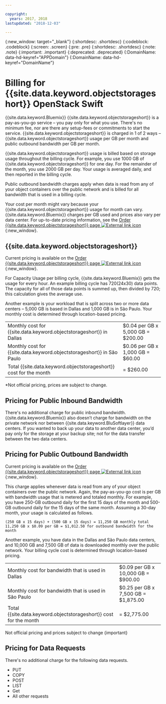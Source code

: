 ```yaml
---

copyright:
  years: 2017, 2018
lastupdated: "2018-12-03"

---
```

{:new_window: target="_blank"}
{:shortdesc: .shortdesc}
{:codeblock: .codeblock}
{:screen: .screen}
{:pre: .pre}
{:shortdesc: .shortdesc}
{:note: .note}
{:important: .important}
{:deprecated: .deprecated}
{:DomainName: data-hd-keyref="APPDomain"}
{:DomainName: data-hd-keyref="DomainName"}


# Billing for {{site.data.keyword.objectstorageshort}} OpenStack Swift

{{site.data.keyword.Bluemix}} {{site.data.keyword.objectstorageshort}} is a pay-as-you-go service – you pay only for what you use. There's no minimum fee, nor are there any setup-fees or commitments to start the service. {{site.data.keyword.objectstorageshort}} is charged in 1 of 2 ways – {{site.data.keyword.objectstorageshort}} usage per GB per month and public outbound bandwidth per GB per month.

{{site.data.keyword.objectstorageshort}} usage is billed based on storage usage throughout the billing cycle. For example, you use 1000 GB of {{site.data.keyword.objectstorageshort}} for one day. For the remainder of the month, you use 2000 GB per day. Your usage is averaged daily, and then reported in the billing cycle.

Public outbound bandwidth charges apply when data is read from any of your object containers over the public network and is billed for all bandwidth that is used in a billing cycle.

Your cost per month might vary because your {{site.data.keyword.objectstorageshort}} usage for month can vary. {{site.data.keyword.Bluemix}} charges per GB used and prices also vary per data center. For up-to-date pricing information, see the [Order {{site.data.keyword.objectstorageshort}} page ![External link icon](../../icons/launch-glyph.svg "External link icon")](https://www.ibm.com/cloud-computing/bluemix/pricing-object-storage#swift){:new_window}.

## {{site.data.keyword.objectstorageshort}}

Current pricing is available on the [Order {{site.data.keyword.objectstorageshort}} page ![External link icon](../../icons/launch-glyph.svg "External link icon")](https://www.ibm.com/cloud-computing/bluemix/pricing-object-storage#swift){:new_window}.

For Capacity Usage per billing cycle, {{site.data.keyword.Bluemix}} gets the usage for every hour. An example billing cycle has 720(24x30) data points. The capacity for all of those data points is summed up, then divided by 720; this calculation gives the average use.

Another example is your workload that is split across two or more data centers – 5,000 GB is based in Dallas and 1,000 GB is in São Paulo. Your monthly cost is determined through location-based pricing.

<table role="presentation">
<tr><td>Monthly cost for {{site.data.keyword.objectstorageshort}} in Dallas</td><td>$0.04 per GB x 5,000 GB 	= 	$200.00</td></tr>
<tr><td>Monthly cost for {{site.data.keyword.objectstorageshort}} in São Paulo</td><td>$0.06 per GB x 1,000 GB 	= 	$60.00</td></tr>
<tr><td>Total {{site.data.keyword.objectstorageshort}} cost for the month</td><td>  	= 	$260.00</td></tr>
</table>

*Not official pricing, prices are subject to change.

## Pricing for Public Inbound Bandwidth

There's no additional charge for public inbound bandwidth. {{site.data.keyword.Bluemix}} also doesn’t charge for bandwidth on the private network nor between {{site.data.keyword.BluSoftlayer}} data centers. If you wanted to back up your data to another data center, you’d pay only for the storage at your backup site; not for the data transfer between the two data centers.

## Pricing for Public Outbound Bandwidth

Current pricing is available on the [Order {{site.data.keyword.objectstorageshort}} page ![External link icon](../../icons/launch-glyph.svg "External link icon")](https://www.ibm.com/cloud-computing/bluemix/pricing-object-storage#swift){:new_window}.

This charge applies whenever data is read from any of your object containers over the public network. Again, the pay-as-you-go cost is per GB with bandwidth usage that is metered and totaled monthly. For example, you have 250-GB outbound daily for the first 15 days of the month and 500-GB outbound daily for the 15 days of the same month. Assuming a 30-day month, your usage is calculated as follows.

    (250 GB x 15 days) + (500 GB x 15 days) = 11,250 GB monthly total
    11,250 GB x $0.09 per GB = $1,012.50 for outbound bandwidth for the month

Another example, you have data in the Dallas and São Paulo data centers, and 10,000 GB and 7,500 GB of data is downloaded monthly over the public network. Your billing cycle cost is determined through location-based pricing.

<table role="presentation">
<tr><td>Monthly cost for bandwidth that is used in Dallas</td><td>$0.09 per GB x 10,000 GB 	= 	$900.00</td></tr>
<tr><td>Monthly cost for bandwidth that is used in São Paulo</td><td>$0.25 per GB x 7,500 GB 	= 	$1,875.00</td></tr>
<tr><td>Total {{site.data.keyword.objectstorageshort}} cost for the month</td><td>  	= 	$2,775.00</td></tr>
</table>

Not official pricing and prices subject to change
{important}

## Pricing for Data Requests

There's no additional charge for the following data requests.

 - PUT
 - COPY
 - POST
 - LIST
 - Get
 - All other requests
